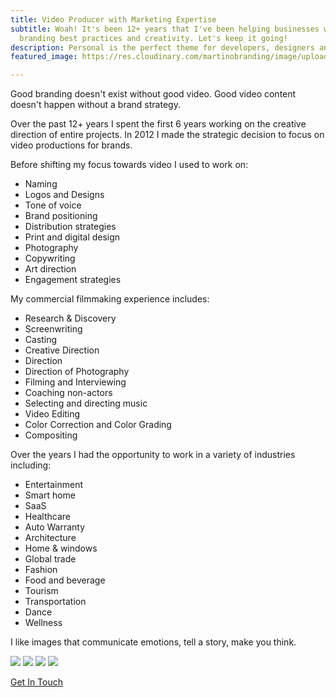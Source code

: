 ```yaml
---
title: Video Producer with Marketing Expertise
subtitle: Woah! It's been 12+ years that I've been helping businesses with a mix of
  branding best practices and creativity. Let's keep it going!
description: Personal is the perfect theme for developers, designers and other creatives.
featured_image: https://res.cloudinary.com/martinobranding/image/upload/v1555965383/adrianomartinocom/Adriano_Martino_Video_Marketing_rgg8m2.jpg

---
```

Good branding doesn't exist without good video. Good video content doesn't happen without a brand strategy.

Over the past 12+ years I spent the first 6 years working on the creative direction of entire projects. In 2012 I made the strategic decision to focus on video productions for brands.

Before shifting my focus towards video I used to work on:

* Naming
* Logos and Designs
* Tone of voice
* Brand positioning
* Distribution strategies
* Print and digital design
* Photography
* Copywriting
* Art direction
* Engagement strategies

My commercial filmmaking experience includes:

* Research & Discovery
* Screenwriting
* Casting
* Creative Direction
* Direction
* Direction of Photography
* Filming and Interviewing
* Coaching non-actors
* Selecting and directing music
* Video Editing
* Color Correction and Color Grading
* Compositing

Over the years I had the opportunity to work in a variety of industries including:

* Entertainment
* Smart home
* SaaS
* Healthcare
* Auto Warranty
* Architecture
* Home & windows
* Global trade
* Fashion
* Food and beverage
* Tourism
* Transportation
* Dance
* Wellness

I like images that communicate emotions, tell a story, make you think.

<div class="gallery" data-columns="3"> <img src="![Couple by the Golden Gate in San Francisco](https://res.cloudinary.com/martinobranding/image/upload/v1555990768/adrianomartinocom/photo_selection/fos7hkcxglae4pxcbvmi.jpg "Couple by the Golden Gate in San Francisco")"> <img src="![Kids running happy](https://res.cloudinary.com/martinobranding/image/upload/v1555990768/adrianomartinocom/photo_selection/fwpbzntkuoqqncbh7z1b.jpg "Kids running happy")"> <img src="![Woman turning towards camera](https://res.cloudinary.com/martinobranding/image/upload/v1555990768/adrianomartinocom/photo_selection/vhpcvcinmmrofmlguyqb.jpg "Woman turning towards camera")"> <img src="![Woman notices a man doing a hand stand in the middle of the street](https://res.cloudinary.com/martinobranding/image/upload/v1555990768/adrianomartinocom/photo_selection/fpa7q2gkuxxw7k72bhkv.jpg "Woman notices man doing a hand stand in the middle of the street")"> </div>

<a href="/contact" class="button button--large">Get In Touch</a>